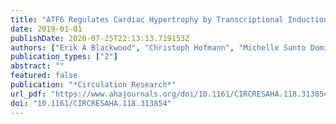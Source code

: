 ```yaml
---
title: "ATF6 Regulates Cardiac Hypertrophy by Transcriptional Induction of the mTORC1 Activator, Rheb"
date: 2019-01-01
publishDate: 2020-07-25T22:13:13.719153Z
authors: ["Erik A Blackwood", "Christoph Hofmann", "Michelle Santo Domingo", "Alina S Bilal", "Anup Sarakki", "Winston Stauffer", "Adrian Arrieta", "Donna J Thuerauf", "Fred W Kolkhorst", "Oliver J Müller", "Tobias Jakobi", "Christoph Dieterich", "Hugo A Katus", "Shirin Doroudgar", "Christopher C Glembotski"]
publication_types: ["2"]
abstract: ""
featured: false
publication: "*Circulation Research*"
url_pdf: "https://www.ahajournals.org/doi/10.1161/CIRCRESAHA.118.313854"
doi: "10.1161/CIRCRESAHA.118.313854"
---
```


